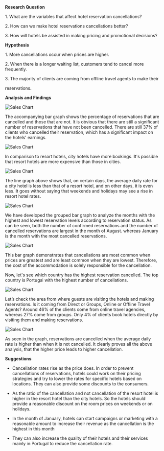 ﻿**Research Question**

1\. What are the variables that affect hotel reservation cancellations?

2\. How can we make hotel reservations cancellations better?

3\. How will hotels be assisted in making pricing and promotional decisions?

**Hypothesis**

1\. More cancellations occur when prices are higher.

2\. When there is a longer waiting list, customers tend to cancel more frequently.

3\. The majority of clients are coming from offline travel agents to make their

reservations.

**Analysis and Findings**

![Sales Chart](Images/pic001.png)

The accompanying bar graph shows the percentage of reservations that are cancelled and those that are not. It is obvious that there are still a significant number of reservations that have not been cancelled. There are still 37% of clients who cancelled their reservation, which has a significant impact on the hotels' earnings.

![Sales Chart](Images/pic002.png)

In comparison to resort hotels, city hotels have more bookings. It's possible that resort hotels are more expensive than those in cities.


![Sales Chart](images/pic003.png)


The line graph above shows that, on certain days, the average daily rate for a city hotel is less than that of a resort hotel, and on other days, it is even less. It goes without saying that weekends and holidays may see a rise in resort hotel rates.

![Sales Chart](Images/pic004.png)

We have developed the grouped bar graph to analyze the months with the highest and lowest reservation levels according to reservation status. As can be seen, both the number of confirmed reservations and the number of cancelled reservations are largest in the month of August. whereas January is the month with the most cancelled reservations.

![Sales Chart](Images/pic005.png)

This bar graph demonstrates that cancellations are most common when prices are greatest and are least common when they are lowest. Therefore, the cost of the accommodation is solely responsible for the cancellation.

Now, let's see which country has the highest reservation cancelled. The top country is Portugal with the highest number of cancellations.

![Sales Chart](Images/pic006.png)

Let’s check the area from where guests are visiting the hotels and making reservations. Is it coming from Direct or Groups, Online or Offline Travel Agents? Around 46% of the clients come from online travel agencies, whereas 27% come from groups. Only 4% of clients book hotels directly by visiting them and making reservations.

![Sales Chart](Images/pic007.png)

As seen in the graph, reservations are cancelled when the average daily rate is higher than when it is not cancelled. It clearly proves all the above analysis, that the higher price leads to higher cancellation.



**Suggestions**

- Cancellation rates rise as the price does. In order to prevent cancellations of reservations, hotels could work on their pricing strategies and try to lower the rates for specific hotels based on locations. They can also provide some discounts to the consumers.

- As the ratio of the cancellation and not cancellation of the resort hotel is higher in the resort hotel than the city hotels. So the hotels should provide a reasonable discount on the room prices on weekends or on holidays.

- In the month of January, hotels can start campaigns or marketing with a reasonable amount to increase their revenue as the cancellation is the highest in this month

- They can also increase the quality of their hotels and their services mainly in Portugal to reduce the cancellation rate.
